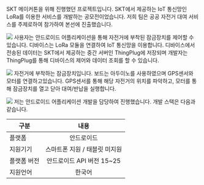 SKT 메이커톤을 위해 진행했던 프로젝트입니다. SKT에서 제공하는 IoT 통신망인 LoRa를 이용한 서비스를 개발하는 공모전이었습니다. 저희 팀은 공공 자전거 대여 서비스를 주제로하여 참가하여 본선에 진출했습니다.

![](https://i.imgur.com/5rHZwni.png)
사용자는 안드로이드 어플리케이션을 통해 자전거에 부착된 잠금장치를 제어할 수 있습니다. 디바이스는 LoRa 모듈을 연결하여 IoT 통신망을 이용합니다. 디바이스에서 전송된 데이터는 SKT에서 제공하는 중간 서버인 ThingPlug에 저장되며 개발자는 ThingPlug를 통해 디바이스의 제어와 데이터 조회를 할 수 있습니다.

![](https://i.imgur.com/gCK0QNZ.jpg)
자전거에 부착하는 잠금장치입니다. 보드는 아두이노를 사용하였으며 GPS센서와 모터를 연결하고있습니다. GPS센서를 통해 해당 자전거의 위치를 파악하고, 모터를 통해 잠금장치를 열고 닫아 대여/반납을 실행합니다.

![](https://i.imgur.com/oLX54Oq.jpg)
저는 안드로이드 어플리케이션 개발을 담당하여 진행했습니다. 개발 스택은 다음과 같습니다.

| 구분  | 내용 | 
|-------|:---:|
| 플랫폼  | 안드로이드 |
| 지원기기 | 스마트폰 지원 / 태블릿 미지원  |
| 플랫폼 버전| 안드로이드 API 버전 15~25|
|지원언어|한국어|



